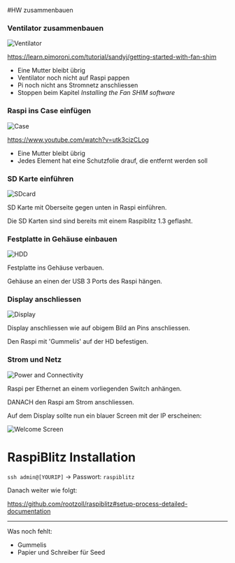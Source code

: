 #HW zusammenbauen

### Ventilator zusammenbauen

![Ventilator](images/AssembleFan.jpg)

https://learn.pimoroni.com/tutorial/sandyj/getting-started-with-fan-shim

* Eine Mutter bleibt übrig
* Ventilator noch nicht auf Raspi pappen
* Pi noch nicht ans Stromnetz anschliessen
* Stoppen beim Kapitel *Installing the Fan SHIM software*

### Raspi ins Case einfügen

![Case](images/AssembleCase.jpg)

https://www.youtube.com/watch?v=utk3cjzCLog

* Eine Mutter bleibt übrig
* Jedes Element hat eine Schutzfolie drauf, die entfernt werden soll

### SD Karte einführen

![SDcard](images/SDcard.jpg)

SD Karte mit Oberseite gegen unten in Raspi einführen.

Die SD Karten sind sind bereits mit einem Raspiblitz 1.3 geflasht.

### Festplatte in Gehäuse einbauen

![HDD](images/HDD.jpg)

Festplatte ins Gehäuse verbauen.

Gehäuse an einen der USB 3 Ports des Raspi hängen.

### Display anschliessen

![Display](images/Display.jpg)

Display anschliessen wie auf obigem Bild an Pins anschliessen.

Den Raspi mit 'Gummelis' auf der HD befestigen.

### Strom und Netz

![Power and Connectivity](images/PowerAndConnectivity.jpg)

Raspi per Ethernet an einem vorliegenden Switch anhängen.

DANACH den Raspi am Strom anschliessen.

Auf dem Display sollte nun ein blauer Screen mit der IP erscheinen:

![Welcome Screen](images/WelcomeScreen.png)


# RaspiBlitz Installation

`ssh admin@[YOURIP]` → Passwort: `raspiblitz`


Danach weiter wie folgt:

https://github.com/rootzoll/raspiblitz#setup-process-detailed-documentation


----

Was noch fehlt:

* Gummelis
* Papier und Schreiber für Seed


